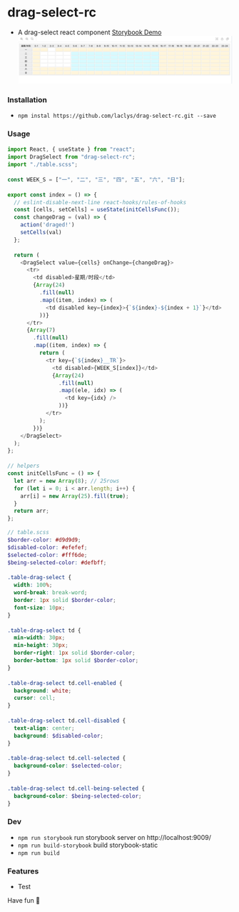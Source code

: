 # drag-select-rc
- A drag-select react component
[Storybook Demo](https://laclys.github.io/drag-select-rc/storybook-static/)
![](./pic/demo.jpg)

### Installation
- `npm instal https://github.com/laclys/drag-select-rc.git --save`

### Usage

``` javascript
import React, { useState } from "react";
import DragSelect from "drag-select-rc";
import "./table.scss";

const WEEK_S = ["一", "二", "三", "四", "五", "六", "日"];

export const index = () => {
  // eslint-disable-next-line react-hooks/rules-of-hooks
  const [cells, setCells] = useState(initCellsFunc());
  const changeDrag = (val) => {
    action('draged!')
    setCells(val)
  };

  return (
    <DragSelect value={cells} onChange={changeDrag}>
      <tr>
        <td disabled>星期/时段</td>
        {Array(24)
          .fill(null)
          .map((item, index) => (
            <td disabled key={index}>{`${index}-${index + 1}`}</td>
          ))}
      </tr>
      {Array(7)
        .fill(null)
        .map((item, index) => {
          return (
            <tr key={`${index}__TR`}>
              <td disabled>{WEEK_S[index]}</td>
              {Array(24)
                .fill(null)
                .map((ele, idx) => (
                  <td key={idx} />
                ))}
            </tr>
          );
        })}
    </DragSelect>
  );
};

// helpers
const initCellsFunc = () => {
  let arr = new Array(8); // 25rows
  for (let i = 0; i < arr.length; i++) {
    arr[i] = new Array(25).fill(true);
  }
  return arr;
};

```
```scss
// table.scss
$border-color: #d9d9d9;
$disabled-color: #efefef;
$selected-color: #fff6de;
$being-selected-color: #defbff;

.table-drag-select {
  width: 100%;
  word-break: break-word;
  border: 1px solid $border-color;
  font-size: 10px;
}

.table-drag-select td {
  min-width: 30px;
  min-height: 30px;
  border-right: 1px solid $border-color;
  border-bottom: 1px solid $border-color;
}

.table-drag-select td.cell-enabled {
  background: white;
  cursor: cell;
}

.table-drag-select td.cell-disabled {
  text-align: center;
  background: $disabled-color;
}

.table-drag-select td.cell-selected {
  background-color: $selected-color;
}

.table-drag-select td.cell-being-selected {
  background-color: $being-selected-color;
}

```


### Dev
- `npm run storybook` run storybook server on http://localhost:9009/
- `npm run build-storybook` build storybook-static
- `npm run build`


### Features
- Test

Have fun 👿
